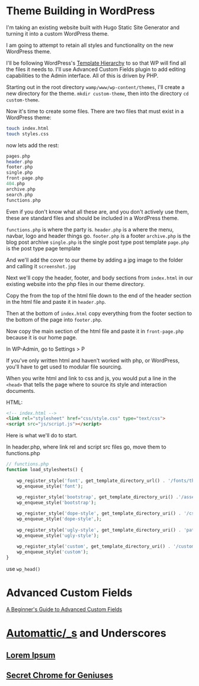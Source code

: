 # Theme Building in WordPress


I'm taking an existing website built with Hugo Static Site Generator and turning it into a custom WordPress theme.

I am going to attempt to retain all styles and functionality on the new WordPress theme.

I'll be following WordPress's [Template Hierarchy]() to so that WP will find all the files it needs to. I'll use Advanced Custom Fields plugin to add editing capabilities to the Admin interface. All of this is driven by PHP.

Starting out in the root directory `wamp/www/wp-content/themes`, I'll create a new directory for the theme.
`mkdir custom-theme`, then into the directory `cd custom-theme`.

Now it's time to create some files.
There are two files that must exist in a WordPress theme:
```bash
touch index.html
touch styles.css
```
now lets add the rest:
```php
pages.php
header.php
footer.php
single.php
front-page.php
404.php
archive.php
search.php
functions.php
```

Even if you don't know what all these are, and you don't actively use them, these are standard files and should be included in a WordPress theme.

`functions.php` is where the party is.
`header.php` is a where the menu, navbar, logo and header things go.
`footer.php` is a footer
`archive.php` is the blog post archive
`single.php` is the single post type post template
`page.php` is the post type page template


And we'll add the cover to our theme by adding a jpg image to the folder and calling it `screenshot.jpg`

Next we'll copy the header, footer, and body sections from `index.html` in our existing website into the php files in our theme directory.

Copy the from the top of the html file down to the end of the header section in the html file and paste it in `header.php`.

Then at the bottom of `index.html` copy everything from the footer section to the bottom of the page into `footer.php`.

Now copy the main section of the html file and paste it in `front-page.php` because it is our home page.

In WP-Admin, go to Settings > P

If you've only written html and haven't worked with php, or WordPress, you'll have to get used to modular file sourcing.

When you write html and link to css and js, you would put a line in the `<head>` that tells the page where to source its style and interaction documents.

HTML:
```html
<!-- index.html -->
<link rel="stylesheet" href="css/style.css" type="text/css">
<script src="js/script.js"></script>
```

Here is what we'll do to start.


In header.php, where link rel and script src files go, 
move them to functions.php
```php
// functions.php
function load_stylesheets() {
	
	wp_register_style('font', get_template_directory_url() . '/fonts/this/is_some-webfont.css', array(), 1, 'all');
	wp_enqueue_style('font');
	
	wp_register_style('bootstrap', get_template_directory_uri() .'/assets/css/stylesheet.min.somethingorother.css' array(), 1, 'all');
	wp_enqueue_style('bootstrap');

	wp_register_style('dope-style', get_template_directory_uri() . '/css');
	wp_enqueue_style('dope-style',); 
	
	wp_register_style('ugly-style', get_template_directory_uri() . 'path/to/ugly/css', array(), 1, 'all');
	wp_enqueue_style('ugly-style');
	
	wp_register_style('custom', get_template_directory_uri() . '/custom/styles.css', array(), 1, 'all');
	wp_enqueue_style('custom');
}


```
use `wp_head()`


# Advanced Custom Fields

[A Beginner's Guide to Advanced Custom Fields](https://www.advancedcustomfields.com/blog/beginners-guide-advanced-custom-fields/)


# [Automattic/_s](https://github.com/Automattic/_s/blob/master/single.php)  and Underscores


## [Lorem Ipsum](https://lipsum.com/)

## [Secret Chrome for Geniuses](brave://about/)
